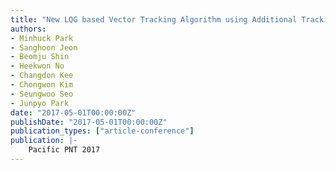 ```yaml
---
title: "New LQG based Vector Tracking Algorithm using Additional Tracking Loops for High Disturbances Environment "
authors:
- Minhuck Park
- Sanghoon Jeon
- Beomju Shin
- Heekwon No
- Changdon Kee
- Chongwon Kim
- Seungwoo Seo
- Junpyo Park
date: "2017-05-01T00:00:00Z"
publishDate: "2017-05-01T00:00:00Z"
publication_types: ["article-conference"]
publication: |-
    Pacific PNT 2017
---
```


